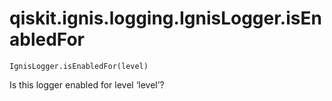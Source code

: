 # qiskit.ignis.logging.IgnisLogger.isEnabledFor

`IgnisLogger.isEnabledFor(level)`

Is this logger enabled for level ‘level’?
